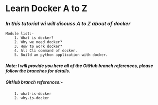 # Learn Docker A  to Z

### *In this tutorial wi will discuss A to Z about of docker*
```
Module list:-
    1. What is docker?
    2. Why we need docker?
    3. How to work docker?
    4. All Cli command of docker.
    5. Build an python application with docker.
```
#### *Note: I will provide you here all of the GitHub branch references, please follow the branches for details.*


##### GitHub branch references:-
```
    1. what-is-docker
    2. why-is-docker
```